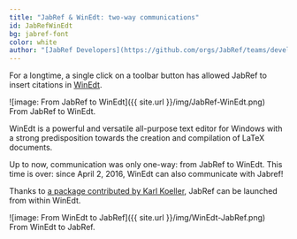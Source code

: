 ```yaml
---
title: "JabRef & WinEdt: two-way communications"
id: JabRefWinEdt
bg: jabref-font
color: white
author: "[JabRef Developers](https://github.com/orgs/JabRef/teams/developers)"
---
```


For a longtime, a single click on a toolbar button has allowed JabRef to insert citations in [WinEdt](http://www.winedt.com).

![image: From JabRef to WinEdt]({{ site.url }}/img/JabRef-WinEdt.png)    
From JabRef to WinEdt.

WinEdt is a powerful and versatile all-purpose text editor for Windows with a strong predisposition towards the creation and compilation of LaTeX documents.

Up to now, communication was only one-way: from JabRef to WinEdt.
This time is over: since April 2, 2016, WinEdt can also communicate with Jabref!

Thanks to [a package contributed by Karl Koeller](http://www.winedt.org/config/menus/JabRef.html),
JabRef can be launched from within WinEdt. 

![image: From WinEdt to JabRef]({{ site.url }}/img/WinEdt-JabRef.png)    
From WinEdt to JabRef.

